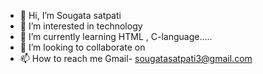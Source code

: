 - 👋 Hi, I’m Sougata satpati
- 👀 I’m interested in technology
- 🌱 I’m currently learning HTML , C-language.....
- 💞️ I’m looking to collaborate on
- 📫 How to reach me Gmail- sougatasatpati3@gmail.com

<!---
simlapaltoquantam2023-27/simlapaltoquantam2023-27 is a ✨ special ✨ repository because its `README.md` (this file) appears on your GitHub profile.
You can click the Preview link to take a look at your changes.
--->
